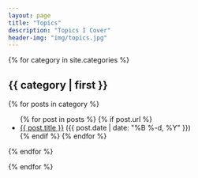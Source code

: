 ```yaml
---
layout: page
title: "Topics"
description: "Topics I Cover"
header-img: "img/topics.jpg"
---
```


{% for category in site.categories %}
<div class="post-preview">
	<a name="{{ category | first }}">
        <h2 class="post-title">
			{{ category | first }}
        </h2>
	</a>
	{% for posts in category %}
	<ul>
      {% for post in posts %}
	  	{% if post.url %}
			<li class="post-meta"><a href="{{ post.url }}">{{ post.title }}</a> ({{ post.date | date: "%B %-d, %Y" }})</li>
		{% endif %}
      {% endfor %}
	</ul>
    {% endfor %}
</div>
	  
{% endfor %}
